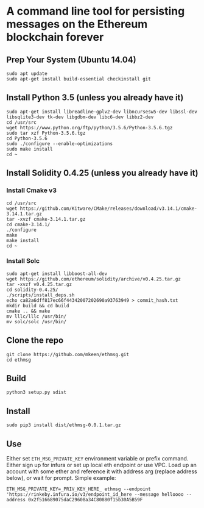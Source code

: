 # A command line tool for persisting messages on the Ethereum blockchain forever

## Prep Your System (Ubuntu 14.04)
`sudo apt update`  
`sudo apt-get install build-essential checkinstall git`  

## Install Python 3.5 (unless you already have it)
`sudo apt-get install libreadline-gplv2-dev libncursesw5-dev libssl-dev libsqlite3-dev tk-dev libgdbm-dev libc6-dev libbz2-dev`  
`cd /usr/src`  
`wget https://www.python.org/ftp/python/3.5.6/Python-3.5.6.tgz`  
`sudo tar xzf Python-3.5.6.tgz`  
`cd Python-3.5.6`  
`sudo ./configure --enable-optimizations`  
`sudo make install`  
`cd ~`  

## Install Solidity 0.4.25 (unless you already have it)
### Install Cmake v3
`cd /usr/src`  
`wget https://github.com/Kitware/CMake/releases/download/v3.14.1/cmake-3.14.1.tar.gz`  
`tar -xvzf cmake-3.14.1.tar.gz`  
`cd cmake-3.14.1/`  
`./configure`  
`make`  
`make install`  
`cd ~`  

### Install Solc
`sudo apt-get install libboost-all-dev`  
`wget https://github.com/ethereum/solidity/archive/v0.4.25.tar.gz`  
`tar -xvzf v0.4.25.tar.gz`  
`cd solidity-0.4.25/`  
`./scripts/install_deps.sh`  
`echo ca82a6dff817ec66f44342007202690a93763949 > commit_hash.txt`  
`mkdir build && cd build`  
`cmake .. && make`  
`mv lllc/lllc /usr/bin/`  
`mv solc/solc /usr/bin/`

## Clone the repo
`git clone https://github.com/mkeen/ethmsg.git`  
`cd ethmsg`

## Build

`python3 setup.py sdist`

## Install

`sudo pip3 install dist/ethmsg-0.0.1.tar.gz`

## Use

Either set `ETH_MSG_PRIVATE_KEY` environment variable or prefix command. Either sign up for infura or set up local eth endpoint or use VPC. Load up an account with some ether and reference it with address arg (replace address below), or wait for prompt. Simple example:
  
`ETH_MSG_PRIVATE_KEY=_PRIV_KEY_HERE_ ethmsg --endpoint 'https://rinkeby.infura.io/v3/endpoint_id_here --message helloooo --address 0x2f516689075daC29608a34C80880f15b30A5B59F`
